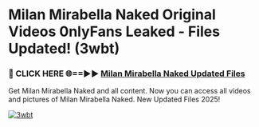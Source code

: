 # Milan Mirabella Naked Original Videos 0nlyFans Leaked - Files Updated! (3wbt)

<h3>🔴 CLICK HERE 🌐==►► <a href="https://tinyurl.com/yckcrads" rel="nofollow">Milan Mirabella Naked Updated Files</a></h3>

Get Milan Mirabella Naked and all content. Now you can access all videos and pictures of Milan Mirabella Naked. New Updated Files 2025!

[![3wbt](https://i.imgur.com/hpKpOFt.gif)](https://tinyurl.com/yckcrads)
